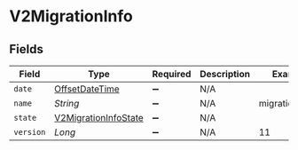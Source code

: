 # V2MigrationInfo


## Fields

| Field                                                                                     | Type                                                                                      | Required                                                                                  | Description                                                                               | Example                                                                                   |
| ----------------------------------------------------------------------------------------- | ----------------------------------------------------------------------------------------- | ----------------------------------------------------------------------------------------- | ----------------------------------------------------------------------------------------- | ----------------------------------------------------------------------------------------- |
| `date`                                                                                    | [OffsetDateTime](https://docs.oracle.com/javase/8/docs/api/java/time/OffsetDateTime.html) | :heavy_minus_sign:                                                                        | N/A                                                                                       |                                                                                           |
| `name`                                                                                    | *String*                                                                                  | :heavy_minus_sign:                                                                        | N/A                                                                                       | migrations:001                                                                            |
| `state`                                                                                   | [V2MigrationInfoState](../../models/shared/V2MigrationInfoState.md)                       | :heavy_minus_sign:                                                                        | N/A                                                                                       |                                                                                           |
| `version`                                                                                 | *Long*                                                                                    | :heavy_minus_sign:                                                                        | N/A                                                                                       | 11                                                                                        |